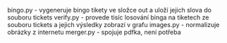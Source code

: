 bingo.py - vygeneruje bingo tikety ve složce out a uloží jejich slova do souboru tickets
verify.py - provede tisíc losování binga na tiketech ze souboru tickets a jejich výsledky zobrazí v grafu
images.py - normalizuje obrázky z internetu
merger.py - spojuje pdfka, není potřeba
